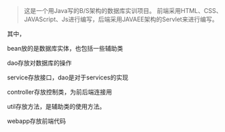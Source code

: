 > 这是一个用Java写的B/S架构的数据库实训项目。
> 前端采用HTML、CSS、JAVAScript、Js进行编写，后端采用JAVAEE架构的Servlet来进行编写。

其中，

bean放的是数据库实体，也包括一些辅助类

dao存放对数据库的操作

service存放接口，dao是对于services的实现

controller存放控制类，为前后端连接用

util存放方法，是辅助类的使用方法。

webapp存放前端代码

